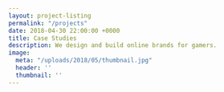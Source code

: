 ```yaml
---
layout: project-listing
permalink: "/projects"
date: 2018-04-30 22:00:00 +0000
title: Case Studies
description: We design and build online brands for gamers.
image:
  meta: "/uploads/2018/05/thumbnail.jpg"
  header: ''
  thumbnail: ''
---
```

